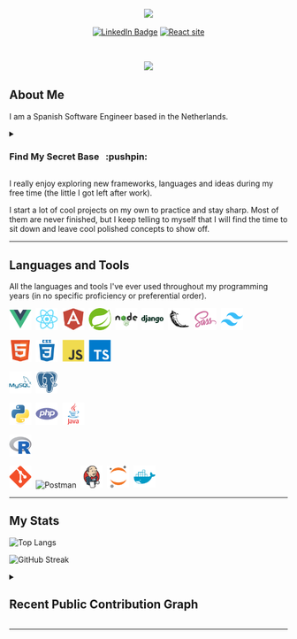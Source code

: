 <p align="center"><img src="https://media.giphy.com/media/RbDKaczqWovIugyJmW/giphy.gif" width="350"/></p>
<p align="center">
<a href="https://www.linkedin.com/in/carlos-perales-0b168375/"><img src="https://img.shields.io/badge/LinkedIn-blue?style=for-the-badge&logo=linkedin&logoColor=white" alt="LinkedIn Badge"></a>
 <a href="https://carlosperales95.github.io/personal-website/" ><img src="https://img.shields.io/badge/-Check%20my%20site-0abf53?logo=react&logoColor=white&style=for-the-badge" alt="React site"></a>
</p>
<p align="center"><img src="https://komarev.com/ghpvc/?username=carlosperales95&style=flat-square&color=blue" alt=""></p>

<p align="center"><img src="https://media.giphy.com/media/W8AYJPPzRiP6w/giphy.gif" width="300"></p>


## About Me


I am a Spanish Software Engineer based in the Netherlands.

<details> 
 
 <summary><h3>Find My Secret Base  &nbsp; :pushpin: </h3></summary>
 
```geojson
{
  "type": "FeatureCollection",
  "features": [
    {
      "type": "Feature",
      "id": 1,
      "properties": {
        "ID": 0
      },
      "geometry": {
        "type": "Polygon",
        "coordinates": [
          [
              [4.971777, 52.391939],
              [4.946371, 52.339759],
              [4.856586, 52.322822],
              [4.828005, 52.366033],
              [4.860916, 52.413252]
          ]
        ]
      }
    }
  ]
}
```
 
 </details>
 

I really enjoy exploring new frameworks, languages and ideas during my free time (the little I got left after work).

I start a lot of cool projects on my own to practice and stay sharp.
Most of them are never finished, but I keep telling to myself that I will find the time to sit down and leave cool polished concepts to show off. 

---


## Languages and Tools

All the languages and tools I've ever used throughout my programming years (in no specific proficiency or preferential order).


<p>
<img src="https://github.com/devicons/devicon/blob/master/icons/vuejs/vuejs-original.svg" title="Vue"  alt="Vue" width="40" height="40"/>&nbsp;
<img src="https://github.com/devicons/devicon/blob/master/icons/react/react-original.svg" title="React" alt="React" width="40" height="40"/>&nbsp;
<img src="https://github.com/devicons/devicon/blob/master/icons/angularjs/angularjs-plain.svg" title="AngularJS" alt="AngularJS" width="40" height="40"/>&nbsp;
<img src="https://github.com/devicons/devicon/blob/master/icons/spring/spring-original.svg" title="Spring" alt="Spring" width="40" height="40"/>&nbsp;
<img src="https://github.com/devicons/devicon/blob/master/icons/nodejs/nodejs-original-wordmark.svg" title="NodeJS" alt="NodeJS" width="40" height="40"/>&nbsp;
<img src="https://github.com/devicons/devicon/blob/master/icons/django/django-plain-wordmark.svg" title="Django" alt="Django" width="40" height="40"/>&nbsp;
<img src="https://github.com/devicons/devicon/blob/master/icons/flask/flask-original.svg" title="Flask" alt="Flask" width="40" height="40"/>&nbsp;
<img src="https://github.com/devicons/devicon/blob/master/icons/sass/sass-original.svg"  title="SASS" alt="SASS" width="40" height="40"/>&nbsp;
<img src="https://github.com/devicons/devicon/blob/master/icons/tailwindcss/tailwindcss-original.svg" title="Tailwind" alt="Tailwind" width="40" height="40"/>&nbsp;


<img src="https://github.com/devicons/devicon/blob/master/icons/html5/html5-original.svg" title="HTML5" alt="HTML" width="40" height="40"/>&nbsp;
<img src="https://github.com/devicons/devicon/blob/master/icons/css3/css3-plain-wordmark.svg"  title="CSS3" alt="CSS" width="40" height="40"/>&nbsp;
<img src="https://github.com/devicons/devicon/blob/master/icons/javascript/javascript-original.svg" title="JavaScript" alt="JavaScript" width="40" height="40"/>&nbsp;
<img src="https://github.com/devicons/devicon/blob/master/icons/typescript/typescript-original.svg" title="TypeScript" alt="TypeScript" width="40" height="40"/>&nbsp;


<img src="https://github.com/devicons/devicon/blob/master/icons/mysql/mysql-plain-wordmark.svg" title="MySQL"  alt="MySQL" width="40" height="40"/>&nbsp;
<img src="https://github.com/devicons/devicon/blob/master/icons/postgresql/postgresql-plain.svg" title="Postgresql"  alt="Postgresql" width="40" height="40"/>&nbsp;
 
<img src="https://github.com/devicons/devicon/blob/master/icons/python/python-original.svg" title="Python" alt="Python" width="40" height="40"/>&nbsp;
<img src="https://github.com/devicons/devicon/blob/master/icons/php/php-plain.svg" title="PHP" alt="PHP" width="40" height="40"/>&nbsp;
<img src="https://github.com/devicons/devicon/blob/master/icons/java/java-original-wordmark.svg" title="Java" alt="Java" width="40" height="40"/>&nbsp;
 
<img src="https://github.com/devicons/devicon/blob/master/icons/r/r-original.svg" title="r" alt="r" width="40" height="40"/>&nbsp;
 
<img src="https://github.com/devicons/devicon/blob/master/icons/git/git-plain.svg" title="Git" alt="Git" width="40" height="40"/>&nbsp;
<img src="https://www.vectorlogo.zone/logos/getpostman/getpostman-icon.svg" title="Postman" alt="Postman" width="40" height="40"/>&nbsp;
<img src="https://github.com/devicons/devicon/blob/master/icons/jenkins/jenkins-original.svg" title="Jenkins" alt="Jenkins" width="40" height="40"/>&nbsp;
<img src="https://github.com/devicons/devicon/blob/master/icons/jupyter/jupyter-original.svg" title="Jupyter" alt="Jupyter" width="40" height="40"/>&nbsp;
<img src="https://github.com/devicons/devicon/blob/master/icons/docker/docker-plain.svg" title="Docker" alt="Docker" width="40" height="40"/>&nbsp;
 
</p>


---


## My Stats 

![Top Langs](https://github-readme-stats.vercel.app/api/top-langs/?username=carlosperales95&layout=compact&theme=vision-friendly-dark&title_color=F8D866)

![GitHub Streak](https://streak-stats.demolab.com?user=carlosperales95&theme=highcontrast)

<details> 
 <summary><h2>Recent Public Contribution Graph</h2></summary>
 
 ![My github activity graph](https://github-readme-activity-graph.vercel.app/graph?username=carlosperales95&theme=elegant&bg_color=0D1117&color=F8D866&point=FFFFFF&hide_title=true)

</details>

---

